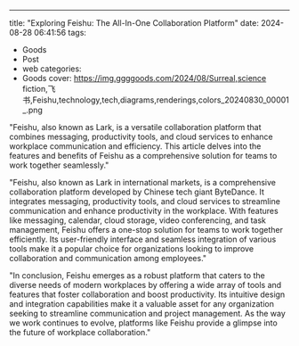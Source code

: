 ---
title: "Exploring Feishu: The All-In-One Collaboration Platform"
date: 2024-08-28 06:41:56
tags:
  - Goods
  - Post
  - web
categories:
  - Goods
cover: https://img.ggggoods.com/2024/08/Surreal,science fiction,飞书,Feishu,technology,tech,diagrams,renderings,colors_20240830_00001_.png

"Feishu, also known as Lark, is a versatile collaboration platform that combines messaging, productivity tools, and cloud services to enhance workplace communication and efficiency. This article delves into the features and benefits of Feishu as a comprehensive solution for teams to work together seamlessly."

"Feishu, also known as Lark in international markets, is a comprehensive collaboration platform developed by Chinese tech giant ByteDance. It integrates messaging, productivity tools, and cloud services to streamline communication and enhance productivity in the workplace. With features like messaging, calendar, cloud storage, video conferencing, and task management, Feishu offers a one-stop solution for teams to work together efficiently. Its user-friendly interface and seamless integration of various tools make it a popular choice for organizations looking to improve collaboration and communication among employees."

"In conclusion, Feishu emerges as a robust platform that caters to the diverse needs of modern workplaces by offering a wide array of tools and features that foster collaboration and boost productivity. Its intuitive design and integration capabilities make it a valuable asset for any organization seeking to streamline communication and project management. As the way we work continues to evolve, platforms like Feishu provide a glimpse into the future of workplace collaboration."
